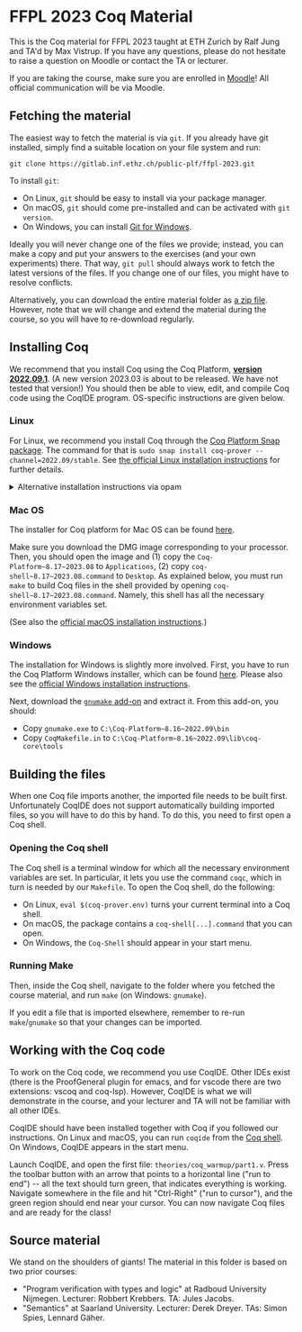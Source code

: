 # FFPL 2023 Coq Material

This is the Coq material for FFPL 2023 taught at ETH Zurich by Ralf Jung and TA'd by Max Vistrup.
If you have any questions, please do not hesitate to raise a question on Moodle or contact the TA or lecturer.

If you are taking the course, make sure you are enrolled in [Moodle](https://moodle-app2.let.ethz.ch/course/view.php?id=20846)!
All official communication will be via Moodle.

## Fetching the material

The easiest way to fetch the material is via `git`.
If you already have git installed, simply find a suitable location on your file system and run:
```
git clone https://gitlab.inf.ethz.ch/public-plf/ffpl-2023.git
```

To install `git`:
- On Linux, `git` should be easy to install via your package manager.
- On macOS, `git` should come pre-installed and can be activated with `git version`.
- On Windows, you can install [Git for Windows](https://gitforwindows.org/).

Ideally you will never change one of the files we provide;
instead, you can make a copy and put your answers to the exercises (and your own experiments) there.
That way, `git pull` should always work to fetch the latest versions of the files.
If you change one of our files, you might have to resolve conflicts.

Alternatively, you can download the entire material folder as [a zip file][zip].
However, note that we will change and extend the material during the course, so you will have to re-download regularly.

[zip]: https://gitlab.inf.ethz.ch/public-plf/ffpl-2023/-/archive/master/ffpl-2023-master.zip

## Installing Coq

We recommend that you install Coq using the Coq Platform, [**version 2022.09.1**](https://github.com/coq/platform/releases/tag/2022.09.1).
(A new version 2023.03 is about to be released. We have not tested that version!)
You should then be able to view, edit, and compile Coq code using the CoqIDE program.
OS-specific instructions are given below.

### Linux

For Linux, we recommend you install Coq through the [Coq Platform Snap package](https://snapcraft.io/coq-prover).
The command for that is `sudo snap install coq-prover --channel=2022.09/stable`.
See [the official Linux installation instructions](https://github.com/coq/platform/blob/2022.09.1/doc/README_Linux.md) for further details.

<details><summary>Alternative installation instructions via opam</summary>

Alternatively, you can install Coq and the required dependencies through `opam`.
However, we will only be able to provide help if you follow the recommended instructions and use the Snap package.

But if you really want to not use Snap, then you can install opam (via your package manager or the [official release](https://opam.ocaml.org/doc/Install.html)), and then run the following commands in this folder:
```
make builddep
opam install coqide
```

</details>

### Mac OS

The installer for Coq platform for Mac OS can be found [here](https://github.com/coq/platform/releases/tag/2022.09.1).

Make sure you download the DMG image corresponding to your processor. Then, you should open the image and
(1) copy the `Coq-Platform~8.17~2023.08` to `Applications`,
(2) copy `coq-shell~8.17~2023.08.command` to `Desktop`.
As explained below, you must run `make` to build Coq files in the shell provided by opening `coq-shell~8.17~2023.08.command`.
Namely, this shell has all the necessary environment variables set.

(See also the [official macOS installation instructions](https://github.com/coq/platform/blob/2022.09.1/doc/README_macOS.md).)

### Windows

The installation for Windows is slightly more involved.
First, you have to run the Coq Platform Windows installer, which can be found [here](https://github.com/coq/platform/releases/tag/2022.09.1).
Please also see the [official Windows installation instructions](https://github.com/coq/platform/blob/2022.09.1/doc/README_Windows.md).

Next, download the [`gnumake` add-on](https://github.com/coq/platform/releases/download/2022.09.1/AddOn_gnumake_win64.zip) and extract it.
From this add-on, you should:

- Copy `gnumake.exe` to `C:\Coq-Platform~8.16~2022.09\bin`
- Copy `CoqMakefile.in` to `C:\Coq-Platform~8.16~2022.09\lib\coq-core\tools`

## Building the files

When one Coq file imports another, the imported file needs to be built first.
Unfortunately CoqIDE does not support automatically building imported files, so you will have to do this by hand.
To do this, you need to first open a Coq shell.

### Opening the Coq shell
[coq-shell]: #opening-the-coq-shell

The Coq shell is a terminal window for which all the necessary environment variables are set.
In particular, it lets you use the command `coqc`, which in turn is needed by our `Makefile`.
To open the Coq shell, do the following:

- On Linux, `eval $(coq-prover.env)` turns your current terminal into a Coq shell.
- On macOS, the package contains a `coq-shell[...].command` that you can open.
- On Windows, the `Coq-Shell` should appear in your start menu.

### Running Make

Then, inside the Coq shell, navigate to the folder where you fetched the course material, and run `make` (on Windows: `gnumake`).

If you edit a file that is imported elsewhere, remember to re-run `make`/`gnumake` so that your changes can be imported.

## Working with the Coq code

To work on the Coq code, we recommend you use CoqIDE.
Other IDEs exist (there is the ProofGeneral plugin for emacs, and for vscode there are two extensions: vscoq and coq-lsp).
However, CoqIDE is what we will demonstrate in the course, and your lecturer and TA will not be familiar with all other IDEs.

CoqIDE should have been installed together with Coq if you followed our instructions.
On Linux and macOS, you can run `coqide` from the [Coq shell][coq-shell].
On Windows, CoqIDE appears in the start menu.

Launch CoqIDE, and open the first file: `theories/coq_warmup/part1.v`.
Press the toolbar button with an arrow that points to a horizontal line ("run to end") -- all the text should turn green, that indicates everything is working.
Navigate somewhere in the file and hit "Ctrl-Right" ("run to cursor"), and the green region should end near your cursor.
You can now navigate Coq files and are ready for the class!

## Source material

We stand on the shoulders of giants!
The material in this folder is based on two prior courses:
- "Program verification with types and logic" at Radboud University Nijmegen.
  Lecturer: Robbert Krebbers. TA: Jules Jacobs.
- "Semantics" at Saarland University.
  Lecturer: Derek Dreyer. TAs: Simon Spies, Lennard Gäher.
